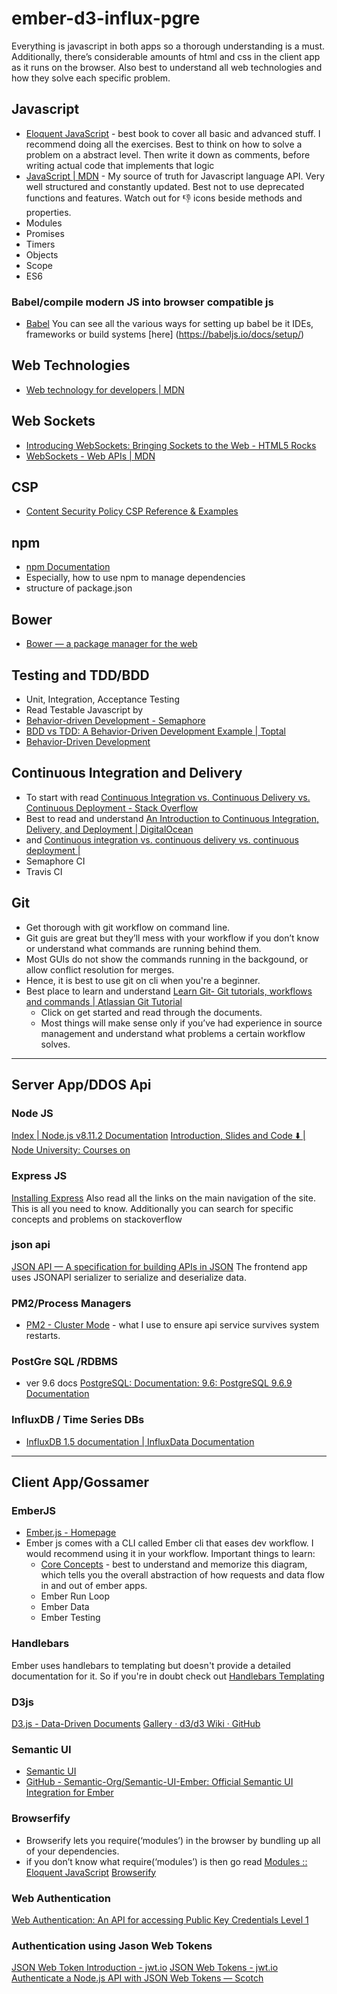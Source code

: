 # ember-d3-influx-pgre
Everything is javascript in both apps so a thorough understanding is a must. Additionally, there’s considerable amounts of html and css in the client app as it runs on the browser. Also best to understand all web technologies and how they solve each specific problem.

## Javascript
  * [Eloquent JavaScript](http://eloquentjavascript.net/index.html) - best book to cover all basic and advanced stuff. I recommend doing all the exercises. Best to think on how to solve a problem on a abstract level. Then write it down as comments, before writing actual code that implements that logic
  * [JavaScript | MDN](https://developer.mozilla.org/en-US/docs/Web/javascript) - My source of truth for Javascript language API. Very well structured and constantly updated. Best not to use deprecated functions and features. Watch out for :thumbsdown: icons beside methods and properties.
  * Modules
  * Promises
  * Timers
  * Objects
  * Scope
  * ES6

### Babel/compile modern JS into browser compatible js
* [Babel](https://babeljs.io/)
You can see all the various ways for setting up babel be it IDEs, frameworks or build systems [here] (https://babeljs.io/docs/setup/)

## Web Technologies
* [Web technology for developers | MDN](https://developer.mozilla.org/en-US/docs/Web)

## Web Sockets
* [Introducing WebSockets: Bringing Sockets to the Web - HTML5 Rocks](https://www.html5rocks.com/en/tutorials/websockets/basics/#toc-usecases)
* [WebSockets - Web APIs | MDN](https://developer.mozilla.org/en-US/docs/Web/API/WebSockets_API)

## CSP
* [Content Security Policy CSP Reference & Examples](https://content-security-policy.com)

## npm 
* [npm Documentation](https://docs.npmjs.com)
* Especially, how to use npm to manage dependencies
* structure of package.json

## Bower  
* [Bower — a package manager for the web](https://bower.io/)

## Testing and TDD/BDD
* Unit, Integration, Acceptance Testing
* Read Testable Javascript by
* [Behavior-driven Development - Semaphore](https://semaphoreci.com/community/tutorials/behavior-driven-development)
* [BDD vs TDD: A Behavior-Driven Development Example | Toptal](https://www.toptal.com/freelance/your-boss-won-t-appreciate-tdd-try-bdd)
* [Behavior-Driven Development](http://www.codemag.com/article/0805061)

## Continuous Integration and Delivery
* To start with read [Continuous Integration vs. Continuous Delivery vs. Continuous Deployment - Stack Overflow](https://stackoverflow.com/questions/28608015/continuous-integration-vs-continuous-delivery-vs-continuous-deployment#28628086)
* Best to read and understand [An Introduction to Continuous Integration, Delivery, and Deployment | DigitalOcean](https://www.digitalocean.com/community/tutorials/an-introduction-to-continuous-integration-delivery-and-deployment)
* and [Continuous integration vs. continuous delivery vs. continuous deployment |](https://www.atlassian.com/continuous-delivery/ci-vs-ci-vs-cd)
* Semaphore CI
* Travis CI

## Git
* Get thorough with git workflow on command line.
* Git guis are great but they’ll mess with your workflow if you don’t know or understand what commands are running behind them.
* Most GUIs do not show the commands running in the backgound, or allow conflict resolution for merges.
* Hence, it is best to use git on cli when you're a beginner.
* Best place to learn and understand [Learn Git- Git tutorials, workflows and commands | Atlassian Git Tutorial](https://www.atlassian.com/git)
  * Click on get started and read through the documents.
  * Most things will make sense only if you’ve had experience in source management and understand what problems a certain workflow solves. 
- - - -
## Server App/DDOS Api
### Node JS 
[Index | Node.js v8.11.2 Documentation](https://nodejs.org/dist/latest-v8.x/docs/api/)
[Introduction, Slides and Code ⬇️ | Node University: Courses on](https://node.university/courses/107814/lectures/1590275)

### Express JS
[Installing Express](https://expressjs.com/en/starter/installing.html)
Also read all the links on the main navigation of the site.
This is all you need to know.
Additionally  you can search for specific concepts and problems on stackoverflow

### json api
[JSON API — A specification for building APIs in JSON](http://jsonapi.org/)
The frontend app uses JSONAPI serializer to serialize and deserialize data.

### PM2/Process Managers
  * [PM2 - Cluster Mode](http://pm2.keymetrics.io/docs/usage/cluster-mode/) - what I use to ensure api service survives system restarts.

### PostGre SQL /RDBMS
* ver 9.6 docs [PostgreSQL: Documentation: 9.6: PostgreSQL 9.6.9 Documentation](https://www.postgresql.org/docs/9.6/static/index.html)

### InfluxDB / Time Series DBs
* [InfluxDB 1.5 documentation | InfluxData Documentation](https://docs.influxdata.com/influxdb/v1.5/)
  
- - - -
## Client App/Gossamer
### EmberJS
* [Ember.js - Homepage](https://emberjs.com)
* Ember js comes with a CLI called Ember cli that eases dev workflow. I would recommend using it in your workflow. Important things to learn:
  * [Core Concepts](https://guides.emberjs.com/release/getting-started/core-concepts/) - best to understand and memorize this diagram, which tells you the overall abstraction of how requests and data flow in and out of ember apps.
  * Ember Run Loop
  * Ember Data
  * Ember Testing

### Handlebars
Ember uses handlebars to templating but doesn't provide a detailed documentation for it.
So if you're in doubt check out [Handlebars Templating](https://handlebarsjs.com/)

### D3js
[D3.js - Data-Driven Documents](https://d3js.org)
[Gallery · d3/d3 Wiki · GitHub](https://github.com/d3/d3/wiki/Gallery)

### Semantic UI
* [Semantic UI](https://semantic-ui.com)
* [GitHub - Semantic-Org/Semantic-UI-Ember: Official Semantic UI Integration for Ember](https://github.com/Semantic-Org/Semantic-UI-Ember)

### Browserfify 
  - Browserify lets you require(‘modules’) in the browser by bundling up all of your dependencies.
  - if you don’t know what require(‘modules’) is then go read [Modules :: Eloquent JavaScript](http://eloquentjavascript.net/10_modules.html)
[Browserify](http://browserify.org)

### Web Authentication
[Web Authentication: An API for accessing Public Key Credentials Level 1](https://www.w3.org/TR/webauthn/)

### Authentication using Jason Web Tokens
[JSON Web Token Introduction - jwt.io](https://jwt.io/introduction/)
[JSON Web Tokens - jwt.io](https://jwt.io)
[Authenticate a Node.js API with JSON Web Tokens ― Scotch](https://scotch.io/tutorials/authenticate-a-node-js-api-with-json-web-tokens)

